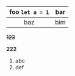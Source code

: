 | foo `let a = 1` | bar |
| :-: | ----- |
| baz                     | bim |

~~123~~

**222**

1. abc
2. def

```swift


